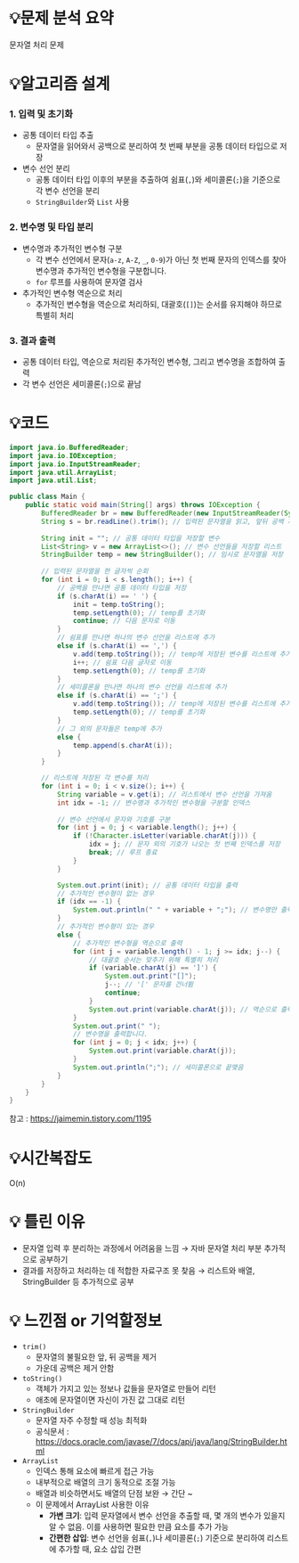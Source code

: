 # 💡**문제 분석 요약**

문자열 처리 문제

# 💡**알고리즘 설계**

### 1. 입력 및 초기화

- 공통 데이터 타입 추출
    - 문자열을 읽어와서 공백으로 분리하여 첫 번째 부분을 공통 데이터 타입으로 저장
- 변수 선언 분리
    - 공통 데이터 타입 이후의 부분을 추출하여 쉼표(`,`)와 세미콜론(`;`)을 기준으로 각 변수 선언을 분리
    - `StringBuilder`와 `List` 사용

### 2. 변수명 및 타입 분리

- 변수명과 추가적인 변수형 구분
    - 각 변수 선언에서 문자(`a-z`, `A-Z`, `_`, `0-9`)가 아닌 첫 번째 문자의 인덱스를 찾아 변수명과 추가적인 변수형을 구분합니다.
    - `for` 루프를 사용하여 문자열 검사
- 추가적인 변수형 역순으로 처리
    - 추가적인 변수형을 역순으로 처리하되, 대괄호(`[]`)는 순서를 유지해야 하므로 특별히 처리

### 3. 결과 출력

- 공통 데이터 타입, 역순으로 처리된 추가적인 변수형, 그리고 변수명을 조합하여 출력
- 각 변수 선언은 세미콜론(`;`)으로 끝남

# 💡코드

```java
import java.io.BufferedReader;
import java.io.IOException;
import java.io.InputStreamReader;
import java.util.ArrayList;
import java.util.List;

public class Main {
    public static void main(String[] args) throws IOException {
        BufferedReader br = new BufferedReader(new InputStreamReader(System.in));
        String s = br.readLine().trim(); // 입력된 문자열을 읽고, 앞뒤 공백 제거
        
        String init = ""; // 공통 데이터 타입을 저장할 변수
        List<String> v = new ArrayList<>(); // 변수 선언들을 저장할 리스트
        StringBuilder temp = new StringBuilder(); // 임시로 문자열을 저장
        
        // 입력된 문자열을 한 글자씩 순회
        for (int i = 0; i < s.length(); i++) {
            // 공백을 만나면 공통 데이터 타입을 저장
            if (s.charAt(i) == ' ') {
                init = temp.toString();
                temp.setLength(0); // temp를 초기화
                continue; // 다음 문자로 이동
            }
            // 쉼표를 만나면 하나의 변수 선언을 리스트에 추가
            else if (s.charAt(i) == ',') {
                v.add(temp.toString()); // temp에 저장된 변수를 리스트에 추가
                i++; // 쉼표 다음 글자로 이동
                temp.setLength(0); // temp를 초기화
            }
            // 세미콜론을 만나면 하나의 변수 선언을 리스트에 추가
            else if (s.charAt(i) == ';') {
                v.add(temp.toString()); // temp에 저장된 변수를 리스트에 추가
                temp.setLength(0); // temp를 초기화
            }
            // 그 외의 문자들은 temp에 추가
            else {
                temp.append(s.charAt(i));
            }
        }

        // 리스트에 저장된 각 변수를 처리
        for (int i = 0; i < v.size(); i++) {
            String variable = v.get(i); // 리스트에서 변수 선언을 가져옴
            int idx = -1; // 변수명과 추가적인 변수형을 구분할 인덱스
            
            // 변수 선언에서 문자와 기호를 구분
            for (int j = 0; j < variable.length(); j++) {
                if (!Character.isLetter(variable.charAt(j))) {
                    idx = j; // 문자 외의 기호가 나오는 첫 번째 인덱스를 저장
                    break; // 루프 종료
                }
            }

            System.out.print(init); // 공통 데이터 타입을 출력
            // 추가적인 변수형이 없는 경우
            if (idx == -1) {
                System.out.println(" " + variable + ";"); // 변수명만 출력
            }
            // 추가적인 변수형이 있는 경우
            else {
                // 추가적인 변수형을 역순으로 출력
                for (int j = variable.length() - 1; j >= idx; j--) {
                    // 대괄호 순서는 맞추기 위해 특별히 처리
                    if (variable.charAt(j) == ']') {
                        System.out.print("[]");
                        j--; // '[' 문자를 건너뜀
                        continue;
                    }
                    System.out.print(variable.charAt(j)); // 역순으로 출력
                }
                System.out.print(" ");
                // 변수명을 출력합니다.
                for (int j = 0; j < idx; j++) {
                    System.out.print(variable.charAt(j));
                }
                System.out.println(";"); // 세미콜론으로 끝맺음
            }
        }
    }
}

```


참고 : https://jaimemin.tistory.com/1195

# 💡시간복잡도

O(n)

# 💡 틀린 이유

- 문자열 입력 후 분리하는 과정에서 어려움을 느낌 → 자바 문자열 처리 부분 추가적으로 공부하기
- 결과를 저장하고 처리하는 데 적합한 자료구조 못 찾음 → 리스트와 배열, StringBuilder 등 추가적으로 공부

# 💡 느낀점 or 기억할정보

- `trim()`
    - 문자열의 불필요한 앞, 뒤 공백을 제거
    - 가운데 공백은 제거 안함
- `toString()`
    - 객체가 가지고 있는 정보나 값들을 문자열로 만들어 리턴
    - 애초에 문자열이면 자신이 가진 값 그대로 리턴
- `StringBuilder`
    - 문자열 자주 수정할 때 성능 최적화
    - 공식문서 : https://docs.oracle.com/javase/7/docs/api/java/lang/StringBuilder.html
- `ArrayList`
    - 인덱스 통해 요소에 빠르게 접근 가능
    - 내부적으로 배열의 크기 동적으로 조절 가능
    - 배열과 비슷하면서도 배열의 단점 보완 → 간단 ~
    - 이 문제에서 ArrayList 사용한 이유
        - **가변 크기**: 입력 문자열에서 변수 선언을 추출할 때, 몇 개의 변수가 있을지 알 수 없음. 이를 사용하면 필요한 만큼 요소를 추가 가능
        - **간편한 삽입**: 변수 선언을 쉼표(`,`)나 세미콜론(`;`) 기준으로 분리하여 리스트에 추가할 때, 요소 삽입 간편
